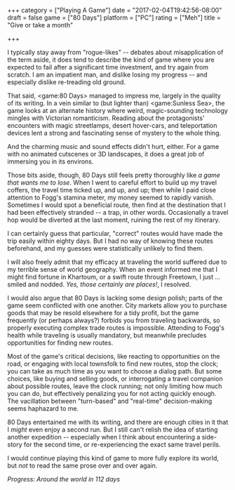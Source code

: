 +++
category = ["Playing A Game"]
date = "2017-02-04T19:42:56-08:00"
draft = false
game = ["80 Days"]
platform = ["PC"]
rating = ["Meh"]
title = "Give or take a month"

+++

I typically stay away from "rogue-likes" -- debates about misapplication of the term aside, it does tend to describe the kind of game where you are expected to fail after a significant time investment, and try again from scratch.  I am an impatient man, and dislike losing my progress -- and especially dislike re-treading old ground.

That said, <game:80 Days> managed to impress me, largely in the quality of its writing.  In a vein similar to (but lighter than) <game:Sunless Sea>, the game looks at an alternate history where weird, magic-sounding technology mingles with Victorian romanticism.  Reading about the protagonists' encounters with magic streetlamps, desert hover-cars, and teleportation devices lent a strong and fascinating sense of mystery to the whole thing.

And the charming music and sound effects didn't hurt, either.  For a game with no animated cutscenes or 3D landscapes, it does a great job of immersing you in its environs.

Those bits aside, though, 80 Days still feels pretty thoroughly like <i>a game that wants me to lose</i>.  When I went to careful effort to build up my travel coffers, the travel time ticked up, and up, and up; then while I paid close attention to Fogg's stamina meter, my money seemed to rapidly vanish.  Sometimes I would spot a beneficial route, then find at the destination that I had been effectively stranded -- a trap, in other words.  Occasionally a travel hop would be diverted at the last moment, ruining the rest of my itinerary.

I can certainly guess that particular, "correct" routes would have made the trip easily within eighty days.  But I had no way of knowing these routes beforehand, and my guesses were statistically unlikely to find them.

I will also freely admit that my efficacy at traveling the world suffered due to my terrible sense of world geography.  When an event informed me that I might find fortune in Khartoum, or a swift route through Freetown, I just ... smiled and nodded.  <i>Yes, those certainly are places!</i>, I resolved.

I would also argue that 80 Days is lacking some design polish; parts of the game seem conflicted with one another.  City markets allow you to purchase goods that may be resold elsewhere for a tidy profit, but the game frequently (or perhaps always?) forbids you from traveling backwards, so properly executing complex trade routes is impossible.  Attending to Fogg's health while traveling is usually mandatory, but meanwhile precludes opportunities for finding new routes.

Most of the game's critical decisions, like reacting to opportunities on the road, or engaging with local townsfolk to find new routes, stop the clock; you can take as much time as you want to choose a dialog path.  But some choices, like buying and selling goods, or interrogating a travel companion about possible routes, leave the clock running; not only limiting how much you can do, but effectively penalizing you for not acting quickly enough.  The vacillation between "turn-based" and "real-time" decision-making seems haphazard to me.

80 Days entertained me with its writing, and there are enough cities in it that I <i>might</i> even enjoy a second run.  But I still can't relish the idea of starting another expedition -- especially when I think about encountering a side-story for the second time, or re-experiencing the exact same travel perils.

I would continue playing this kind of game to more fully explore its world, but <i>not</i> to read the same prose over and over again.

<i>Progress: Around the world in 112 days</i>
